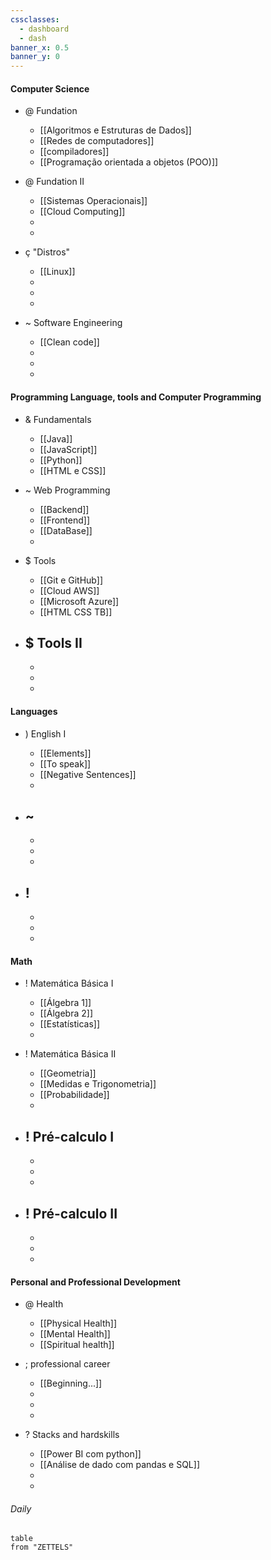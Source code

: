 ```yaml
---
cssclasses:
  - dashboard
  - dash
banner_x: 0.5
banner_y: 0
---
```

#### Computer Science
- @ Fundation
	- [[Algoritmos e Estruturas de Dados]] 
	- [[Redes de computadores]] 
	- [[compiladores]]
	- [[Programação orientada a objetos (POO)]]

- @ Fundation II
	- [[Sistemas Operacionais]]
	- [[Cloud Computing]]
	- 
	- 

- ç "Distros"
	- [[Linux]] 
	- 
	- 
	- 

- ~ Software Engineering
	- [[Clean code]]
	- 
	- 
	- 

#### Programming Language, tools and Computer Programming
- & Fundamentals
	- [[Java]]
	- [[JavaScript]]
	- [[Python]]
	- [[HTML e CSS]]

- ~ Web Programming
	- [[Backend]]
	- [[Frontend]]
	- [[DataBase]]
	- 

- $ Tools
	- [[Git e GitHub]]
	- [[Cloud AWS]]
	- [[Microsoft Azure]]
	- [[HTML CSS TB]]

- $ Tools II
	- 
	- 
	- 
	- 

#### Languages

- )  English I
	- [[Elements]]
	- [[To speak]]
	- [[Negative Sentences]]
	- 

- ~ 
	- 
	- 
	- 
	- 

- ! 
	- 
	- 
	- 
	- 

#### Math
- !  Matemática Básica I
	- [[Álgebra 1]] 
	- [[Álgebra 2]]
	- [[Estatísticas]]
	- 

- !  Matemática Básica II
	- [[Geometria]]
	- [[Medidas e Trigonometria]]
	- [[Probabilidade]] 
	- 

- ! Pré-calculo I
	- 
	- 
	- 
	- 

- ! Pré-calculo II 
	- 
	- 
	- 
	- 

#### Personal and Professional Development

- @ Health
	- [[Physical Health]]
	- [[Mental Health]]
	- [[Spiritual health]] 

- ;  professional career
	- [[Beginning...]] 
	- 
	- 
	- 

- ? Stacks and hardskills
	-  [[Power BI com python]]
	- [[Análise de dado com pandas e SQL]]
	- 
	- 






###### Daily

```dataview
table
from "ZETTELS"
```